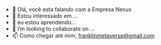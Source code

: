 - 👋 Olá, você esta falando com a Empresa Nexus
- 👀 Estou interessado em ...
- 🌱 eu estou aprendendo...
- 💞️ I’m looking to collaborate on ...
- 📫 Como chegar até mim, franklinmetaverse@gmail.com

<!---
Nexusmm/Nexusmm is a ✨ special ✨ repository because its `README.md` (this file) appears on your GitHub profile.
You can click the Preview link to take a look at your changes.
--->
